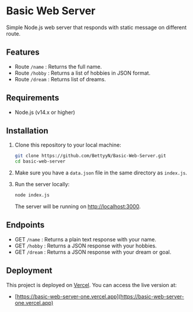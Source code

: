 
# Basic Web Server

Simple Node.js web server that responds with static message on different route.

## Features

- Route `/name` : Returns the full name.
- Route `/hobby` : Returns a list of hobbies in JSON format.
- Route `/dream` : Returns list of dreams.

## Requirements

- Node.js (v14.x or higher)

## Installation

1. Clone this repository to your local machine:

   ```bash
   git clone https://github.com/BettyyN/Basic-Web-Server.git
   cd basic-web-server
   ```

2. Make sure you have a `data.json` file in the same directory as `index.js`.

3. Run the server locally:

   ```bash
   node index.js
   ```

   The server will be running on [http://localhost:3000](http://localhost:3000).

## Endpoints

-  GET `/name` : Returns a plain text response with your name.
-  GET `/hobby` : Returns a JSON response with your hobbies.
-  GET `/dream` : Returns a JSON response with your dream or goal.

## Deployment

This project is deployed on [Vercel](https://vercel.com). You can access the live version at:

- [https://basic-web-server-one.vercel.app](https://basic-web-server-one.vercel.app)
